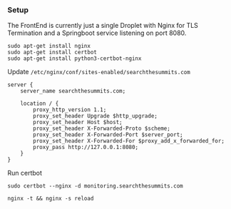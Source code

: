 ### Setup

The FrontEnd is currently just a single Droplet with Nginx for TLS Termination and a Springboot service listening on port 8080.

```
sudo apt-get install nginx
sudo apt-get install certbot
sudo apt-get install python3-certbot-nginx
```

Update `/etc/nginx/conf/sites-enabled/searchthesummits.com`
```
server {
    server_name searchthesummits.com;

    location / {
        proxy_http_version 1.1;
        proxy_set_header Upgrade $http_upgrade;
        proxy_set_header Host $host;
        proxy_set_header X-Forwarded-Proto $scheme;
        proxy_set_header X-Forwarded-Port $server_port;
        proxy_set_header X-Forwarded-For $proxy_add_x_forwarded_for;
        proxy_pass http://127.0.0.1:8080;
    }
}
```

Run certbot
```
sudo certbot --nginx -d monitoring.searchthesummits.com

nginx -t && nginx -s reload
```